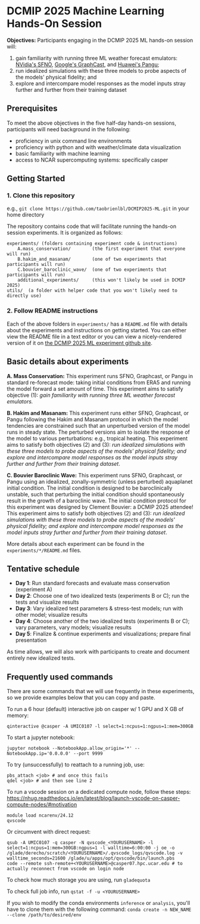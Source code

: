 # DCMIP 2025 Machine Learning Hands-On Session

**Objectives:** Participants engaging in the DCMIP 2025 ML hands-on session will:

1. gain familiarity with running three ML weather forecast emulators: [NVidia's SFNO](https://doi.org/10.48550/arXiv.2306.03838), [Google's GraphCast](https://doi.org/10.48550/arXiv.2212.12794), and [Huawei's Pangu](https://doi.org/10.1038/s41586-023-06185-3);
2. run idealized simulations with these three models to probe aspects of the models' physical fidelity; and
3. explore and intercompare model responses as the model inputs stray further and further from their training dataset


## Prerequisites

To meet the above objectives in the five half-day hands-on sessions, participants will need background in the following:

* proficiency in unix command line environments
* proficiency with python and with weather/climate data visualization
* basic familiarity with machine learning
* access to NCAR supercomputing systems: specifically casper

## Getting Started

### 1. Clone this repository
e.g., `git clone https://github.com/taobrienlbl/DCMIP2025-ML.git` in your home directory

The repository contains code that will facilitate running the hands-on session experiments.  It is organized as follows:

```
experiments/ (folders containing experiment code & instructions)
    A.mass_conservation/        (the first experiment that everyone will run)
    B.hakim_and_masanam/        (one of two experiments that participants will run)
    C.bouvier_baroclinic_wave/  (one of two experiments that participants will run)
    additional_experiments/     (this won't likely be used in DCMIP 2025)
utils/  (a folder with helper code that you won't likely need to directly use)
```

### 2. Follow README instructions

Each of the above folders in `experiments/` has a `README.md` file with details about the experiments and instructions on getting started.  You can either view the README file in a text editor or you can view a nicely-rendered version of it on [the DCMIP 2025 ML experiment github site](https://github.com/taobrienlbl/DCMIP2025-ML).

## Basic details about experiments

**A. Mass Conservation:** This experiment runs SFNO, Graphcast, or Pangu in standard re-forecast mode: taking initial conditions from ERA5 and running the model forward a set amount of time. This experiment aims to satisfy objective (1): *gain familiarity with running three ML weather forecast emulators.*

**B. Hakim and Masanam:** This experiment runs either SFNO, Graphcast, or Pangu following the Hakim and Masanam protocol in which the model tendencies are constrained such that an unperturbed version of the model runs in steady state.  The perturbed versions aim to isolate the response of the model to various perturbations: e.g., tropical heating.  This experiment aims to satisfy both objectives (2) and (3): *run idealized simulations with these three models to probe aspects of the models' physical fidelity; and explore and intercompare model responses as the model inputs stray further and further from their training dataset*.

**C. Bouvier Baroclinic Wave:** This experiment runs SFNO, Graphcast, or Pangu using an idealized, zonally-symmetric (unless perturbed) aquaplanet initial condition.  The initial condition is designed to be baroclinically unstable, such that perturbing the initial condition should spontaneously result in the growth of a baroclinic wave. The initial condition protocol for this experiment was designed by Clement Bouvier: a DCMIP 2025 attendee! This experiment aims to satisfy both objectives (2) and (3): *run idealized simulations with these three models to probe aspects of the models' physical fidelity; and explore and intercompare model responses as the model inputs stray further and further from their training dataset*.

More details about each experiment can be found in the `experiments/*/README.md` files.

## Tentative schedule

* **Day 1**: Run standard forecasts and evaluate mass conservation (experiment A)
* **Day 2**: Choose one of two idealized tests (experiments B or C); run the tests and visualize results
* **Day 3**: Vary idealized test parameters & stress-test models; run with other model; visualize results
* **Day 4**: Choose another of the two idealized tests (experiments B or C); vary parameters, vary models; visualize results
* **Day 5**: Finalize & continue experiments and visualizations; prepare final presentation

As time allows, we will also work with participants to create and document entirely new idealized tests.


## Frequently used commands

There are some commands that we will use frequently in these experiments, so we provide examples below that you can copy and paste.

To run a 6 hour (default) interactive job on casper w/ 1 GPU and X GB of memory:

    qinteractive @casper -A UMIC0107 -l select=1:ncpus=1:ngpus=1:mem=300GB

To start a jupyter notebook:

    jupyter notebook --NotebookApp.allow_origin='*' --NotebookApp.ip='0.0.0.0' --port 9999

To try (unsuccessfully) to reattach to a running job, use:

    pbs_attach <job> # and once this fails
    qdel <job> # and then see line 2
    
To run a vscode session on a dedicated compute node, follow these steps: https://nhug.readthedocs.io/en/latest/blog/launch-vscode-on-casper-compute-nodes/#motivation
```
module load ncarenv/24.12
qvscode
```

Or circumvent with direct request: 
```
qsub -A UMIC0107 -q casper -N qvscode_<YOURUSERNAME> -l select=1:ncpus=1:mem=300GB:ngpus=1 -l walltime=6:00:00 -j oe -o /glade/derecho/scratch/<YOURUSERNAME>/.qvscode_logs/qvscode.log -v walltime_seconds=21600 /glade/u/apps/opt/qvscode/bin/launch.pbs
code --remote ssh-remote+<YOURUSERNAME>@casper07.hpc.ucar.edu # to actually reconnect from vscode on login node
```

To check how much storage you are using, run `gladequota`

To check full job info, run `qstat -f -u <YOURUSERNAME>`

If you wish to modify the conda environments `inference` or `analysis`, you'll have to clone them with the following command: 
`conda create -n NEW_NAME --clone /path/to/desired/env`



